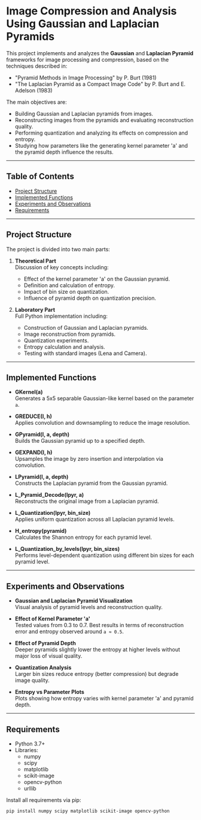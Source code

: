 # Image Compression and Analysis Using Gaussian and Laplacian Pyramids

This project implements and analyzes the **Gaussian** and **Laplacian Pyramid** frameworks for image processing and compression, based on the techniques described in:
- "Pyramid Methods in Image Processing" by P. Burt (1981)
- "The Laplacian Pyramid as a Compact Image Code" by P. Burt and E. Adelson (1983)

The main objectives are:
- Building Gaussian and Laplacian pyramids from images.
- Reconstructing images from the pyramids and evaluating reconstruction quality.
- Performing quantization and analyzing its effects on compression and entropy.
- Studying how parameters like the generating kernel parameter 'a' and the pyramid depth influence the results.

---

## Table of Contents

- [Project Structure](#project-structure)
- [Implemented Functions](#implemented-functions)
- [Experiments and Observations](#experiments-and-observations)
- [Requirements](#requirements)

---

## Project Structure

The project is divided into two main parts:

1. **Theoretical Part**  
   Discussion of key concepts including:
   - Effect of the kernel parameter 'a' on the Gaussian pyramid.
   - Definition and calculation of entropy.
   - Impact of bin size on quantization.
   - Influence of pyramid depth on quantization precision.

2. **Laboratory Part**  
   Full Python implementation including:
   - Construction of Gaussian and Laplacian pyramids.
   - Image reconstruction from pyramids.
   - Quantization experiments.
   - Entropy calculation and analysis.
   - Testing with standard images (Lena and Camera).

---

## Implemented Functions

- **GKernel(a)**  
  Generates a 5x5 separable Gaussian-like kernel based on the parameter `a`.

- **GREDUCE(I, h)**  
  Applies convolution and downsampling to reduce the image resolution.

- **GPyramid(I, a, depth)**  
  Builds the Gaussian pyramid up to a specified depth.

- **GEXPAND(I, h)**  
  Upsamples the image by zero insertion and interpolation via convolution.

- **LPyramid(I, a, depth)**  
  Constructs the Laplacian pyramid from the Gaussian pyramid.

- **L_Pyramid_Decode(lpyr, a)**  
  Reconstructs the original image from a Laplacian pyramid.

- **L_Quantization(lpyr, bin_size)**  
  Applies uniform quantization across all Laplacian pyramid levels.

- **H_entropy(pyramid)**  
  Calculates the Shannon entropy for each pyramid level.

- **L_Quantization_by_levels(lpyr, bin_sizes)**  
  Performs level-dependent quantization using different bin sizes for each pyramid level.

---

## Experiments and Observations

- **Gaussian and Laplacian Pyramid Visualization**  
  Visual analysis of pyramid levels and reconstruction quality.

- **Effect of Kernel Parameter 'a'**  
  Tested values from 0.3 to 0.7. Best results in terms of reconstruction error and entropy observed around `a ≈ 0.5`.

- **Effect of Pyramid Depth**  
  Deeper pyramids slightly lower the entropy at higher levels without major loss of visual quality.

- **Quantization Analysis**  
  Larger bin sizes reduce entropy (better compression) but degrade image quality.

- **Entropy vs Parameter Plots**  
  Plots showing how entropy varies with kernel parameter 'a' and pyramid depth.

---

## Requirements

- Python 3.7+
- Libraries:
  - numpy
  - scipy
  - matplotlib
  - scikit-image
  - opencv-python
  - urllib

Install all requirements via pip:

```bash
pip install numpy scipy matplotlib scikit-image opencv-python
